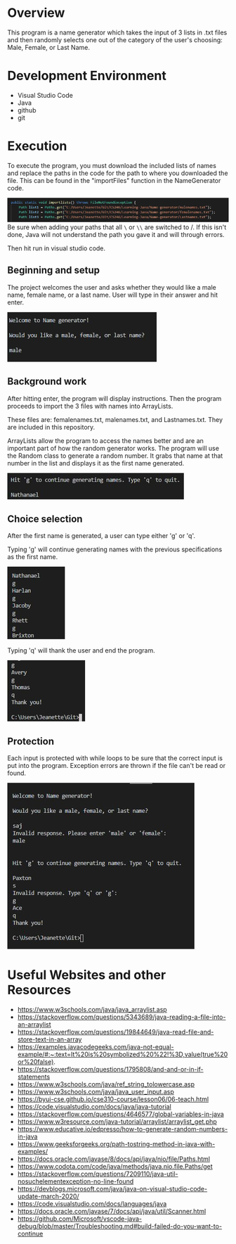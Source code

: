 # Overview

This program is a name generator which takes the input of 3 lists in .txt files and then randomly selects one out of the category of the user's choosing: Male, Female, or Last Name.

# Development Environment

* Visual Studio Code 
* Java
* github
* git

# Execution

To execute the program, you must download the included lists of names and replace the paths in the code for the path to where you downloaded the file. This can be found in the "importFiles" function in the NameGenerator code. 

![Example of paths in code.](changetoRun.JPG)
 Be sure when adding your paths that all `\` or `\\` are switched to /. If this isn't done, Java will not understand the path you gave it and will through errors.

Then hit run in visual studio code.


## Beginning and setup
The project welcomes the user and asks whether they would like a male name, female name, or a last name. User will type in their answer and hit enter.

![Beginning and first choice](beginning.JPG)

## Background work
After hitting enter, the program will display instructions. Then the program proceeds to import the 3 files with names into ArrayLists. 

These files are: femalenames.txt, malenames.txt, and Lastnames.txt. They are included in this repository.

ArrayLists allow the program to access the names better and are an important part of how the random generator works. The program will use the Random class to generate a random number. It grabs that name at that number in the list and displays it as the first name generated.

![Instructions and first name](backcodecomplete.JPG)

## Choice selection
After the first name is generated, a user can type either 'g' or 'q'. 

Typing 'g' will continue generating names with the previous specifications as the first name.

![Continue generating names](typingg.JPG)

Typing 'q' will thank the user and end the program.

![Ending program](typingq.JPG)

## Protection
Each input is protected with while loops to be sure that the correct input is put into the program. Exception errors are thrown if the file can't be read or found.

![Protection in code](protection.JPG)

# Useful Websites and other Resources
* https://www.w3schools.com/java/java_arraylist.asp
* https://stackoverflow.com/questions/5343689/java-reading-a-file-into-an-arraylist
* https://stackoverflow.com/questions/19844649/java-read-file-and-store-text-in-an-array
* https://examples.javacodegeeks.com/java-not-equal-example/#:~:text=It%20is%20symbolized%20%22!%3D,value(true%20or%20false).
* https://stackoverflow.com/questions/1795808/and-and-or-in-if-statements
* https://www.w3schools.com/java/ref_string_tolowercase.asp
* https://www.w3schools.com/java/java_user_input.asp
* https://byui-cse.github.io/cse310-course/lesson06/06-teach.html
* https://code.visualstudio.com/docs/java/java-tutorial
* https://stackoverflow.com/questions/4646577/global-variables-in-java
* https://www.w3resource.com/java-tutorial/arraylist/arraylist_get.php
* https://www.educative.io/edpresso/how-to-generate-random-numbers-in-java
* https://www.geeksforgeeks.org/path-tostring-method-in-java-with-examples/
* https://docs.oracle.com/javase/8/docs/api/java/nio/file/Paths.html
* https://www.codota.com/code/java/methods/java.nio.file.Paths/get
* https://stackoverflow.com/questions/7209110/java-util-nosuchelementexception-no-line-found
* https://devblogs.microsoft.com/java/java-on-visual-studio-code-update-march-2020/
* https://code.visualstudio.com/docs/languages/java
* https://docs.oracle.com/javase/7/docs/api/java/util/Scanner.html
* https://github.com/Microsoft/vscode-java-debug/blob/master/Troubleshooting.md#build-failed-do-you-want-to-continue